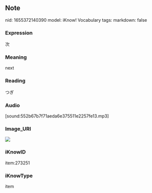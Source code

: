 ## Note
nid: 1655372140390
model: iKnow! Vocabulary
tags: 
markdown: false

### Expression
次

### Meaning
next

### Reading
つぎ

### Audio
[sound:552b67b7f71aeda6e375511e2257fe13.mp3]

### Image_URI
<img src="cad12256f45feed6af21195e1fd1245e.jpg">

### iKnowID
item:273251

### iKnowType
item
